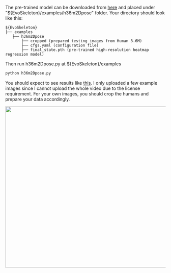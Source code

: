 The pre-trained model can be downloaded from [here](https://drive.google.com/file/d/1NjQFCz0GdS7oIdYrK5ouxEI07wYYh4r8/view?usp=sharing) and placed under "${EvoSkeleton}/examples/h36m2Dpose" folder. Your directory should look like this:

   ```
   ${EvoSkeleton}
   ├── examples
      ├── h36m2Dpose
          ├── cropped (prepared testing images from Human 3.6M)
          ├── cfgs.yaml (configuration file)
          ├── final_state.pth (pre-trained high-resolution heatmap regression model)
   ```
   
Then run h36m2Dpose.py at ${EvoSkeleton}/examples
```bash
python h36m2Dpose.py
```

You should expect to see results like [this](https://github.com/Nicholasli1995/EvoSkeleton/blob/master/imgs/h36m2dpose2.png). I only uploaded a few example images since I cannot upload the whole video due to the license requirement. For your own images, you should crop the humans and prepare your data accordingly.
<p align="center">
  <img src="https://github.com/Nicholasli1995/EvoSkeleton/blob/master/imgs/h36m2dpose.png" width="924" height="506"/>
</p>
